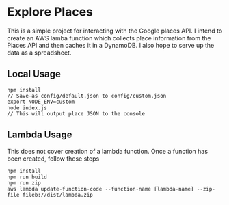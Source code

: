 # Explore Places

This is a simple project for interacting with the Google places API. 
I intend to create an AWS lamba function which collects place information from the Places API
and then caches it in a DynamoDB. I also hope to serve up the data as a spreadsheet.

## Local Usage
```
npm install
// Save-as config/default.json to config/custom.json
export NODE_ENV=custom
node index.js
// This will output place JSON to the console
```  

## Lambda Usage
This does not cover creation of a lambda function. Once a function has been created, follow these steps

```
npm install
npm run build
npm run zip
aws lambda update-function-code --function-name [lambda-name] --zip-file fileb://dist/lambda.zip
```
